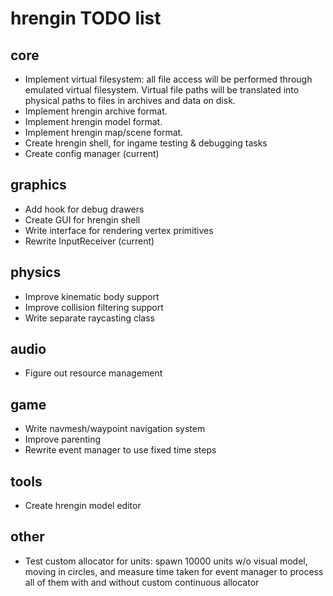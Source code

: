 hrengin TODO list
=================

## core

+ Implement virtual filesystem: all file access will be performed through emulated virtual filesystem. Virtual file paths will be translated into physical paths to files in archives and data on disk.
+ Implement hrengin archive format.
+ Implement hrengin model format.
+ Implement hrengin map/scene format.
+ Create hrengin shell, for ingame testing & debugging tasks
+ Create config manager (current)

## graphics

+ Add hook for debug drawers
+ Create GUI for hrengin shell
+ Write interface for rendering vertex primitives
+ Rewrite InputReceiver (current)

## physics

+ Improve kinematic body support
+ Improve collision filtering support
+ Write separate raycasting class

## audio

+ Figure out resource management

## game

+ Write navmesh/waypoint navigation system
+ Improve parenting
+ Rewrite event manager to use fixed time steps

## tools

+ Create hrengin model editor

## other

+ Test custom allocator for units: spawn 10000 units w/o visual model, moving in circles, and measure time taken for event manager to process all of them with and without custom continuous allocator
